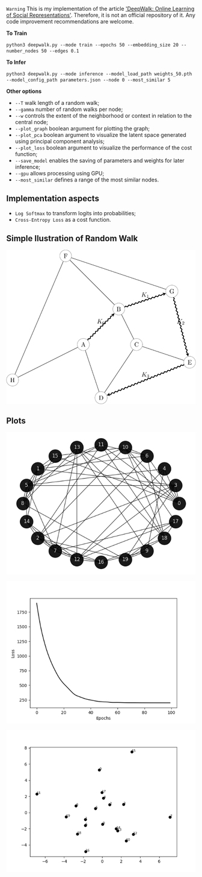 `Warning` This is my implementation of the article ['DeepWalk: Online Learning of Social Representations'](https://arxiv.org/pdf/1403.6652.pdf). Therefore, it is not an official repository of it. Any code improvement recommendations are welcome.

**To Train**
```
python3 deepwalk.py --mode train --epochs 50 --embedding_size 20 --number_nodes 50 --edges 0.1
```

**To Infer**
```
python3 deepwalk.py --mode inference --model_load_path weights_50.pth --model_config_path parameters.json --node 0 --most_similar 5
```

**Other options**

- `--T` walk length of a random walk;
- `--gamma` number of random walks per node;
- `--w` controls the extent of the neighborhood or context in relation to the central node;
- `--plot_graph` boolean argument for plotting the graph;
- `--plot_pca` boolean argument to visualize the latent space generated using principal component analysis;
- `--plot_loss` boolean argument to visualize the performance of the cost function;
- `--save_model` enables the saving of parameters and weights for later inference;
- `--gpu` allows processing using GPU;
- `--most_similar` defines a range of the most similar nodes.

## Implementation aspects

- `Log Softmax` to transform logits into probabilities;
- `Cross-Entropy Loss` as a cost function.

## Simple Ilustration of Random Walk

![](https://github.com/paulosantosneto/GNNs/blob/main/graph_embeddings/deepwalk/figures/random_walk.png)

## Plots

![](https://github.com/paulosantosneto/GNNs/blob/main/graph_embeddings/deepwalk/figures/graph.png) 

![](https://github.com/paulosantosneto/GNNs/blob/main/graph_embeddings/deepwalk/figures/loss.png)

![](https://github.com/paulosantosneto/GNNs/blob/main/graph_embeddings/deepwalk/figures/PCA.png)
